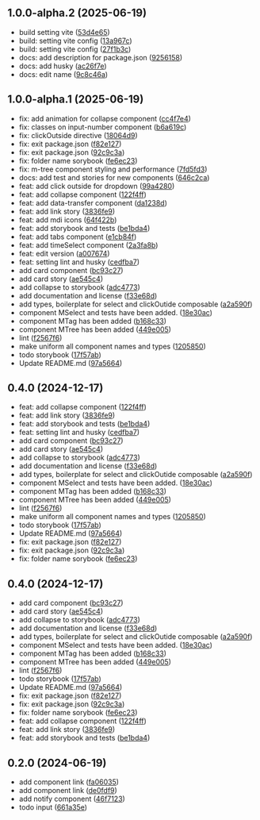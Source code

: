 ## 1.0.0-alpha.2 (2025-06-19)

* build setting vite ([53d4e65](https://github.com/maxim-abro/phia-lib/commit/53d4e65))
* build: setting vite config ([13a967c](https://github.com/maxim-abro/phia-lib/commit/13a967c))
* build: setting vite config ([27f1b3c](https://github.com/maxim-abro/phia-lib/commit/27f1b3c))
* docs: add description for package.json ([9256158](https://github.com/maxim-abro/phia-lib/commit/9256158))
* docs: add husky ([ac26f7e](https://github.com/maxim-abro/phia-lib/commit/ac26f7e))
* docs: edit name ([9c8c46a](https://github.com/maxim-abro/phia-lib/commit/9c8c46a))



## 1.0.0-alpha.1 (2025-06-19)

* fix: add animation for collapse component ([cc4f7e4](https://github.com/maxim-abro/phia-lib/commit/cc4f7e4))
* fix: classes on input-number component ([b6a619c](https://github.com/maxim-abro/phia-lib/commit/b6a619c))
* fix: clickOutside directive ([18064d9](https://github.com/maxim-abro/phia-lib/commit/18064d9))
* fix: exit package.json ([f82e127](https://github.com/maxim-abro/phia-lib/commit/f82e127))
* fix: exit package.json ([92c9c3a](https://github.com/maxim-abro/phia-lib/commit/92c9c3a))
* fix: folder name sorybook ([fe6ec23](https://github.com/maxim-abro/phia-lib/commit/fe6ec23))
* fix: m-tree component styling and performance ([7fd5fd3](https://github.com/maxim-abro/phia-lib/commit/7fd5fd3))
* docs: add test and stories for new components ([646c2ca](https://github.com/maxim-abro/phia-lib/commit/646c2ca))
* feat: add click outside for dropdown ([99a4280](https://github.com/maxim-abro/phia-lib/commit/99a4280))
* feat: add collapse component ([122f4ff](https://github.com/maxim-abro/phia-lib/commit/122f4ff))
* feat: add data-transfer component ([da1238d](https://github.com/maxim-abro/phia-lib/commit/da1238d))
* feat: add link story ([3836fe9](https://github.com/maxim-abro/phia-lib/commit/3836fe9))
* feat: add mdi icons ([64f422b](https://github.com/maxim-abro/phia-lib/commit/64f422b))
* feat: add storybook and tests ([be1bda4](https://github.com/maxim-abro/phia-lib/commit/be1bda4))
* feat: add tabs component ([e1cb84f](https://github.com/maxim-abro/phia-lib/commit/e1cb84f))
* feat: add timeSelect component ([2a3fa8b](https://github.com/maxim-abro/phia-lib/commit/2a3fa8b))
* feat: edit version ([a007674](https://github.com/maxim-abro/phia-lib/commit/a007674))
* feat: setting lint and husky ([cedfba7](https://github.com/maxim-abro/phia-lib/commit/cedfba7))
* add card component ([bc93c27](https://github.com/maxim-abro/phia-lib/commit/bc93c27))
* add card story ([ae545c4](https://github.com/maxim-abro/phia-lib/commit/ae545c4))
* add collapse to storybook ([adc4773](https://github.com/maxim-abro/phia-lib/commit/adc4773))
* add documentation and license ([f33e68d](https://github.com/maxim-abro/phia-lib/commit/f33e68d))
* add types, boilerplate for select and clickOutide composable ([a2a590f](https://github.com/maxim-abro/phia-lib/commit/a2a590f))
* component MSelect and tests have been added. ([18e30ac](https://github.com/maxim-abro/phia-lib/commit/18e30ac))
* component MTag has been added ([b168c33](https://github.com/maxim-abro/phia-lib/commit/b168c33))
* component MTree has been added ([449e005](https://github.com/maxim-abro/phia-lib/commit/449e005))
* lint ([f2567f6](https://github.com/maxim-abro/phia-lib/commit/f2567f6))
* make uniform all component names and types ([1205850](https://github.com/maxim-abro/phia-lib/commit/1205850))
* todo storybook ([17f57ab](https://github.com/maxim-abro/phia-lib/commit/17f57ab))
* Update README.md ([97a5664](https://github.com/maxim-abro/phia-lib/commit/97a5664))



## 0.4.0 (2024-12-17)

* feat: add collapse component ([122f4ff](https://github.com/maxim-abro/phia-lib/commit/122f4ff))
* feat: add link story ([3836fe9](https://github.com/maxim-abro/phia-lib/commit/3836fe9))
* feat: add storybook and tests ([be1bda4](https://github.com/maxim-abro/phia-lib/commit/be1bda4))
* feat: setting lint and husky ([cedfba7](https://github.com/maxim-abro/phia-lib/commit/cedfba7))
* add card component ([bc93c27](https://github.com/maxim-abro/phia-lib/commit/bc93c27))
* add card story ([ae545c4](https://github.com/maxim-abro/phia-lib/commit/ae545c4))
* add collapse to storybook ([adc4773](https://github.com/maxim-abro/phia-lib/commit/adc4773))
* add documentation and license ([f33e68d](https://github.com/maxim-abro/phia-lib/commit/f33e68d))
* add types, boilerplate for select and clickOutide composable ([a2a590f](https://github.com/maxim-abro/phia-lib/commit/a2a590f))
* component MSelect and tests have been added. ([18e30ac](https://github.com/maxim-abro/phia-lib/commit/18e30ac))
* component MTag has been added ([b168c33](https://github.com/maxim-abro/phia-lib/commit/b168c33))
* component MTree has been added ([449e005](https://github.com/maxim-abro/phia-lib/commit/449e005))
* lint ([f2567f6](https://github.com/maxim-abro/phia-lib/commit/f2567f6))
* make uniform all component names and types ([1205850](https://github.com/maxim-abro/phia-lib/commit/1205850))
* todo storybook ([17f57ab](https://github.com/maxim-abro/phia-lib/commit/17f57ab))
* Update README.md ([97a5664](https://github.com/maxim-abro/phia-lib/commit/97a5664))
* fix: exit package.json ([f82e127](https://github.com/maxim-abro/phia-lib/commit/f82e127))
* fix: exit package.json ([92c9c3a](https://github.com/maxim-abro/phia-lib/commit/92c9c3a))
* fix: folder name sorybook ([fe6ec23](https://github.com/maxim-abro/phia-lib/commit/fe6ec23))



## 0.4.0 (2024-12-17)

* add card component ([bc93c27](https://github.com/maxim-abro/phia-lib/commit/bc93c27))
* add card story ([ae545c4](https://github.com/maxim-abro/phia-lib/commit/ae545c4))
* add collapse to storybook ([adc4773](https://github.com/maxim-abro/phia-lib/commit/adc4773))
* add documentation and license ([f33e68d](https://github.com/maxim-abro/phia-lib/commit/f33e68d))
* add types, boilerplate for select and clickOutide composable ([a2a590f](https://github.com/maxim-abro/phia-lib/commit/a2a590f))
* component MSelect and tests have been added. ([18e30ac](https://github.com/maxim-abro/phia-lib/commit/18e30ac))
* component MTag has been added ([b168c33](https://github.com/maxim-abro/phia-lib/commit/b168c33))
* component MTree has been added ([449e005](https://github.com/maxim-abro/phia-lib/commit/449e005))
* lint ([f2567f6](https://github.com/maxim-abro/phia-lib/commit/f2567f6))
* todo storybook ([17f57ab](https://github.com/maxim-abro/phia-lib/commit/17f57ab))
* Update README.md ([97a5664](https://github.com/maxim-abro/phia-lib/commit/97a5664))
* fix: exit package.json ([f82e127](https://github.com/maxim-abro/phia-lib/commit/f82e127))
* fix: exit package.json ([92c9c3a](https://github.com/maxim-abro/phia-lib/commit/92c9c3a))
* fix: folder name sorybook ([fe6ec23](https://github.com/maxim-abro/phia-lib/commit/fe6ec23))
* feat: add collapse component ([122f4ff](https://github.com/maxim-abro/phia-lib/commit/122f4ff))
* feat: add link story ([3836fe9](https://github.com/maxim-abro/phia-lib/commit/3836fe9))
* feat: add storybook and tests ([be1bda4](https://github.com/maxim-abro/phia-lib/commit/be1bda4))



## 0.2.0 (2024-06-19)

* add component link ([fa06035](https://github.com/maxim-abro/phia-lib/commit/fa06035))
* add component link ([de0fdf9](https://github.com/maxim-abro/phia-lib/commit/de0fdf9))
* add notify component ([46f7123](https://github.com/maxim-abro/phia-lib/commit/46f7123))
* todo input ([661a35e](https://github.com/maxim-abro/phia-lib/commit/661a35e))



